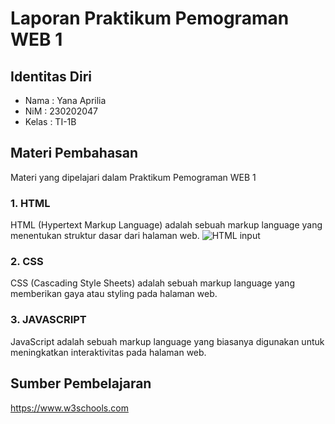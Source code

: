 # Laporan Praktikum Pemograman WEB 1

## Identitas Diri
* Nama : Yana Aprilia
* NiM : 230202047
* Kelas : TI-1B

## Materi Pembahasan
Materi yang dipelajari dalam Praktikum Pemograman WEB 1
### 1. HTML 
HTML (Hypertext Markup Language) adalah sebuah markup language yang menentukan struktur dasar dari halaman web.
![HTML input](https://github.com/AnayAilirpa/Yana-Aprilia/assets/165096298/2ebdab4e-c051-46bb-9f46-7702bb835844)
### 2. CSS
CSS (Cascading Style Sheets) adalah sebuah markup language yang memberikan gaya atau styling pada halaman web.
### 3. JAVASCRIPT
JavaScript adalah sebuah markup language yang biasanya digunakan untuk meningkatkan interaktivitas pada halaman web.

## Sumber Pembelajaran 
https://www.w3schools.com
